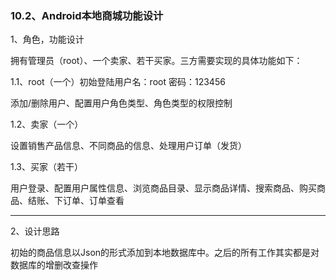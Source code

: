 ### 10.2、Android本地商城功能设计

1、角色，功能设计

拥有管理员（root）、一个卖家、若干买家。三方需要实现的具体功能如下：

1.1、root（一个）初始登陆用户名：root 密码：123456

添加/删除用户、配置用户角色类型、角色类型的权限控制

1.2、卖家（一个）

设置销售产品信息、不同商品的信息、处理用户订单（发货）

1.3、买家（若干）

用户登录、配置用户属性信息、浏览商品目录、显示商品详情、搜索商品、购买商品、结账、下订单、订单查看

***

2、设计思路

初始的商品信息以Json的形式添加到本地数据库中。之后的所有工作其实都是对数据库的增删改查操作

